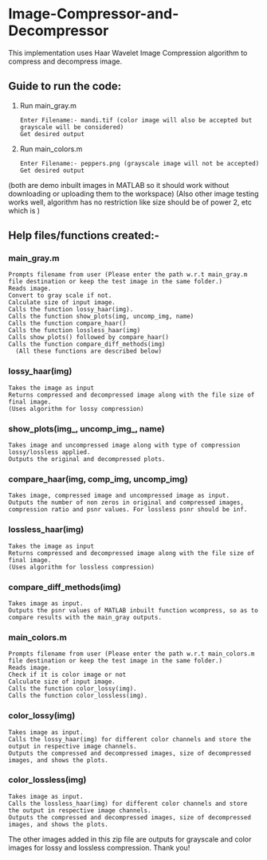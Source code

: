 # Image-Compressor-and-Decompressor
This implementation uses Haar Wavelet Image Compression algorithm to compress and decompress image.

## Guide to run the code:
1. Run main_gray.m
   ```
   Enter Filename:- mandi.tif (color image will also be accepted but grayscale will be considered)
   Get desired output
   ```

2. Run main_colors.m
   ```
   Enter Filename:- peppers.png (grayscale image will not be accepted)
   Get desired output
   ```

(both are demo inbuilt images in MATLAB so it should work without downloading or uploading them to the workspace)
(Also other image testing works well, algorithm has no restriction like size should be of power 2, etc which is )

## Help files/functions created:-

### main_gray.m
	Prompts filename from user (Please enter the path w.r.t main_gray.m file destination or keep the test image in the same folder.)
	Reads image.
	Convert to gray scale if not.
	Calculate size of input image.
	Calls the function lossy_haar(img).
	Calls the function show_plots(img, uncomp_img, name)
	Calls the function compare_haar()
	Calls the function lossless_haar(img)
	Calls show_plots() followed by compare_haar()
	Calls the function compare_diff_methods(img)
	  (All these functions are described below)

### lossy_haar(img)
	Takes the image as input
	Returns compressed and decompressed image along with the file size of final image.
	(Uses algorithm for lossy compression)

### show_plots(img_, uncomp_img_, name)
	Takes image and uncompressed image along with type of compression lossy/lossless applied.
	Outputs the original and decompressed plots.

### compare_haar(img, comp_img, uncomp_img)
	Takes image, compressed image and uncompressed image as input.
	Outputs the number of non zeros in original and compressed images, compression ratio and psnr values. For lossless psnr should be inf.

### lossless_haar(img)
	Takes the image as input
	Returns compressed and decompressed image along with the file size of final image.
	(Uses algorithm for lossless compression)

### compare_diff_methods(img)
	Takes image as input.
	Outputs the psnr values of MATLAB inbuilt function wcompress, so as to compare results with the main_gray outputs.

### main_colors.m
	Prompts filename from user (Please enter the path w.r.t main_colors.m file destination or keep the test image in the same folder.)
	Reads image.
	Check if it is color image or not
	Calculate size of input image.
	Calls the function color_lossy(img).
	Calls the function color_lossless(img).

### color_lossy(img)
	Takes image as input.
	Calls the lossy_haar(img) for different color channels and store the output in respective image channels.
	Outputs the compressed and decompressed images, size of decompressed images, and shows the plots.

### color_lossless(img)
	Takes image as input.
	Calls the lossless_haar(img) for different color channels and store the output in respective image channels.
	Outputs the compressed and decompressed images, size of decompressed images, and shows the plots.

The other images added in this zip file are outputs for grayscale and color images for lossy and lossless compression.
Thank you!
